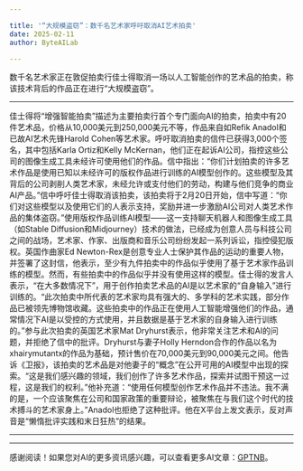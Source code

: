 ```yaml
---

title: '“大规模盗窃”：数千名艺术家呼吁取消AI艺术拍卖'
date: 2025-02-11
author: ByteAILab

---
```


数千名艺术家正在敦促拍卖行佳士得取消一场以人工智能创作的艺术品的拍卖，称该技术背后的作品正在进行“大规模盗窃”。

---
佳士得将“增强智能拍卖”描述为主要拍卖行首个专门面向AI的拍卖，拍卖中有20件艺术品，价格从10,000美元到250,000美元不等，作品来自如Refik Anadol和已故AI艺术先锋Harold Cohen等艺术家。呼吁取消拍卖的信件已获得3,000个签名，其中包括Karla Ortiz和Kelly McKernan，他们正在起诉AI公司，指控这些公司的图像生成工具未经许可使用他们的作品。信中指出：“你们计划拍卖的许多艺术作品是使用已知以未经许可的版权作品进行训练的AI模型创作的。这些模型及其背后的公司剥削人类艺术家，未经允许或支付他们的劳动，构建与他们竞争的商业AI产品。”信中呼吁佳士得取消该拍卖，该拍卖将于2月20日开始，信中写道：“你们对这些模型以及使用它们的人表示支持，奖励并进一步激励AI公司对人类艺术作品的集体盗窃。”使用版权作品训练AI模型——这一支持聊天机器人和图像生成工具（如Stable Diffusion和Midjourney）技术的做法，已经成为创意人员与科技公司之间的战场，艺术家、作家、出版商和音乐公司纷纷发起一系列诉讼，指控侵犯版权。英国作曲家Ed Newton-Rex是创意专业人士保护其作品的运动的重要人物，并签署了这封信，他表示，至少有九件拍卖中的作品似乎使用了基于艺术家作品训练的模型。然而，有些拍卖中的作品似乎并没有使用这样的模型。佳士得的发言人表示，“在大多数情况下”，用于创作拍卖艺术品的AI是以艺术家的“自身输入”进行训练的。“此次拍卖中所代表的艺术家均具有强大的、多学科的艺术实践，部分作品已被领先博物馆收藏。这些拍卖中的作品正在使用人工智能增强他们的作品，通常情况下AI是以受控的方式使用，并且数据是基于艺术家的自身输入进行训练的。”参与此次拍卖的英国艺术家Mat Dryhurst表示，他非常关注艺术和AI的问题，并拒绝了信中的批评。Dryhurst与妻子Holly Herndon合作的作品以名为xhairymutantx的作品为基础，预计售价在70,000美元到90,000美元之间。他告诉《卫报》，该拍卖的艺术品是对他妻子的“概念”在公开可用的AI模型中出现的探索。“这是我们感兴趣的领域，我们创作了许多艺术作品，探索并试图干预这一过程，这是我们的权利。”他补充道：“使用任何模型创作艺术作品并不违法。我不满的是，一个应该聚焦在公司和国家政策的重要辩论，被聚焦在与我们这个时代的技术搏斗的艺术家身上。”Anadol也拒绝了这种批评。他在X平台上发文表示，反对声音是“懒惰批评实践和末日狂热”的结果。

---
---
感谢阅读！如果您对AI的更多资讯感兴趣，可以查看更多AI文章：[GPTNB](https://gptnb.com)。